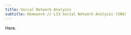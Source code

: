 ```yaml
---
title: Social Network Analysis
subtitle: Homework // L13 Social Network Analysis (SNA)
---
```

Here.
